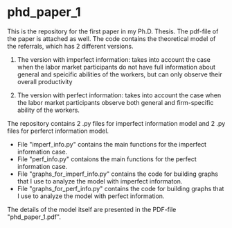 # phd_paper_1
This is the repository for the first paper in my Ph.D. Thesis. 
The pdf-file of the paper is attached as well. 
The code contains the theoretical model of the referrals, which has 2 different versions.
1. The version with imperfect information: takes into account the case when the labor market participants 
do not have full information about general and speicific abilities of the workers, but can only observe their overall productivity

2. The version with perfect information: takes into account the case when the labor market participants
observe both general and firm-specific ability of the workers. 

The repository contains 2 .py files for imperfect information model and 2 .py files for perferct information model.
- File "imperf_info.py" contains the main functions for the imperfect information case.
- File "perf_info.py" contaions the main functions for the perfect information case.
- File "graphs_for_imperf_info.py" contains the code for building graphs that I use to analyze the model with imperfect informaton.
- File "graphs_for_perf_info.py" contains the code for building graphs that I use to analyze the model with perfect information.

The details of the model itself are presented in the PDF-file "phd_paper_1.pdf".
